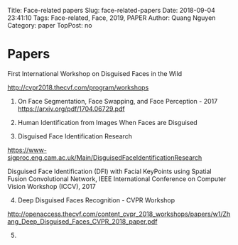 Title: Face-related papers
Slug: face-related-papers
Date: 2018-09-04 23:41:10
Tags: Face-related, Face, 2019, PAPER
Author: Quang Nguyen
Category: paper
TopPost: no

# Papers

First International Workshop on Disguised Faces in the Wild

http://cvpr2018.thecvf.com/program/workshops


1. On Face Segmentation, Face Swapping, and Face Perception - 2017
https://arxiv.org/pdf/1704.06729.pdf


2. Human Identification from Images When Faces are Disguised 


3. Disguised Face Identification Research

https://www-sigproc.eng.cam.ac.uk/Main/DisguisedFaceIdentificationResearch

Disguised Face Identification (DFI) with Facial KeyPoints using Spatial Fusion Convolutional Network, IEEE International Conference on Computer Vision Workshop (ICCV), 2017

4. Deep Disguised Faces Recognition - CVPR Workshop

http://openaccess.thecvf.com/content_cvpr_2018_workshops/papers/w1/Zhang_Deep_Disguised_Faces_CVPR_2018_paper.pdf


5. 